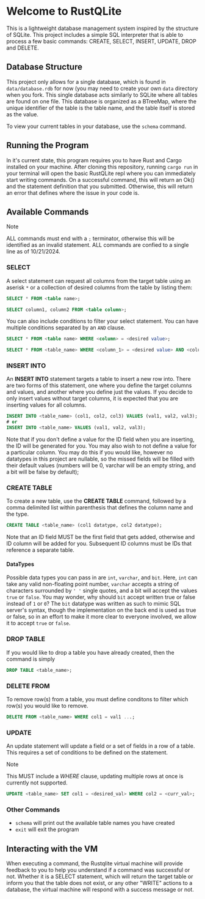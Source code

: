 # Welcome to RustQLite
This is a lightweight database management system inspired by the structure of SQLite.
This project includes a simple SQL interpreter that is able to process a few basic commands: 
CREATE, SELECT, INSERT, UPDATE, DROP and DELETE. 

## Database Structure
This project only allows for a single database, which is found in `data/database.rdb` for now (you may need to create your own `data` directory when you fork. This single database acts similarly to SQLite where all tables are found on one file. This database is organized as a BTreeMap, where the unique identifier of the table is the table name, and the table itself is stored as the value.

To view your current tables in your database, use the `schema` command.

## Running the Program
In it's current state, this program requires you to have Rust and Cargo installed on your machine. 
After cloning this repository, running `cargo run` in your terminal will open the basic RustQLite 
repl where you can immediately start writing commands. On a successful command, this will return an Ok() and the 
statement definition that you submitted. Otherwise, this will return an error that defines where the issue in your 
code is.

## Available Commands

> [!NOTE]
> ALL commands must end with a `;` terminator, otherwise this will be identified as an invalid statement.
> ALL commands are confied to a single line as of 10/21/2024.
>
> 

### SELECT
A select statement can request all columns from the target table using an aserisk `*` or a collection of desired columns from the table by listing them:

```SQL
SELECT * FROM <table name>;

SELECT column1, column2 FROM <table column>;
```
You can also include conditions to filter your select statement. You can have multiple conditions separated by an `AND` clause.

```SQL
SELECT * FROM <table name> WHERE <column> = <desired value>;

SELECT * FROM <table_name> WHERE <column_1> = <desired value> AND <column_2> = <desired value_2>;
```

### INSERT INTO
An **INSERT INTO** statement targets a table to insert a new row into. There are two forms of this statement, one where you define the target columns and values, 
and another where you define just the values. If you decide to only insert values without target columns, it is expected that you  are inserting values for all columns.
```SQL
INSERT INTO <table_name> (col1, col2, col3) VALUES (val1, val2, val3);
# or
INSERT INTO <table_name> VALUES (val1, val2, val3);
```

Note that if you don't define a value for the ID field when you are inserting, the ID will be generated for you.
You may also wish to not define a value for a particular column. You may do this if you would like, however no datatypes in this project are nullable, so the missed fields will be filled with their default values (numbers will be 0, varchar will be an empty string, and a bit will be false by default);

### CREATE TABLE
To create a new table, use the **CREATE TABLE** command, followed by a comma delimited list within parenthesis that defines the column name and the type.
```SQL
CREATE TABLE <table_name> (col1 datatype, col2 datatype);
```
Note that an ID field MUST be the first field that gets added, otherwise and ID column will be added for you. Subsequent ID columns must be IDs that reference a separate table.

#### DataTypes
Possible data types you can pass in are `int`, `varchar`, and `bit`. Here, `int` can take any valid non-floating point number, `varchar` accepts a string of characters surrounded by `' '` single quotes, and a bit will accept the values `true` or `false`. You may wonder, why should `bit` accept written true or false instead of `1` or `0`? The `bit` datatype was written as such to mimic SQL server's syntax, though the implementation on the back end is used as true or false, so in an effort to make it more clear to everyone involved, we allow it to accept `true` or `false`.

### DROP TABLE
If you would like to drop a table you have already created, then the command is simply
```SQL
DROP TABLE <table_name>;
```

### DELETE FROM
To remove row(s) from a table, you must define conditons to filter which row(s) you would like to remove.
```SQL
DELETE FROM <table_name> WHERE col1 = val1 ...;
```
### UPDATE
An update statement will update a field or a set of fields in a row of a table. This requires a set of conditions to be defined on the statement.
> [!NOTE]
> This MUST include a *WHERE* clause, updating multiple rows at once is currently not supported.

```SQL
UPDATE <table_name> SET col1 = <desired_val> WHERE col2 = <curr_val>;
```
### Other Commands
* `schema` will print out the available table names you have created
* `exit` will exit the program

## Interacting with the VM

When executing a command, the Rustqlite virtual machine will provide feedback to you to help you understand if a command was successful or not. Whether it is a SELECT statement, which will return the target table or inform you that the table does not exist, or any other "WRITE" actions to a database, the  virtual machine will respond with a success message or not.
